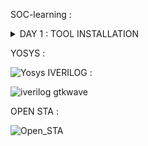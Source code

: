 SOC-learning : <details>
           <summary>DAY 1 : TOOL INSTALLATION</summary>
           <p>Content 1 Content 1 Content 1 Content 1 Content 1</p>
         </details>


YOSYS :

![Yosys](https://github.com/user-attachments/assets/90c11a4f-d722-4a08-9d82-67972123b419)
IVERILOG :

![iverilog    gtkwave](https://github.com/user-attachments/assets/dceb0649-e892-4cf7-873e-c22d8f292a26)

OPEN STA :

![Open_STA](https://github.com/user-attachments/assets/1d9a14fc-168c-443e-ba80-40ce13e6b5f2)
